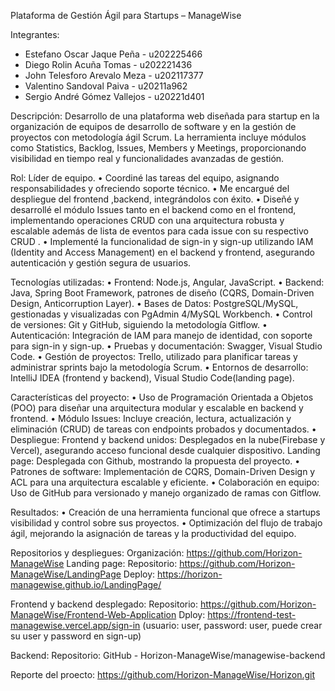 Plataforma de Gestión Ágil para Startups – ManageWise

Integrantes:
- Estefano Oscar Jaque Peña - u202225466
- Diego Rolin Acuña Tomas - u202221436
- John Telesforo Arevalo Meza - u202117377
- Valentino Sandoval Paiva - u20211a962
- Sergio André Gómez Vallejos - u20221d401

Descripción: Desarrollo de una plataforma web diseñada para startup en la organización de equipos de desarrollo de software y en la gestión de proyectos con metodología ágil Scrum. La herramienta incluye módulos como Statistics, Backlog, Issues, Members y Meetings, proporcionando visibilidad en tiempo real y funcionalidades avanzadas de gestión.

Rol: Líder de equipo.
•	Coordiné las tareas del equipo, asignando responsabilidades y ofreciendo soporte técnico.
•	Me encargué del despliegue del frontend ,backend, integrándolos con éxito.
•	Diseñé y desarrollé el módulo Issues tanto en el backend como en el frontend, implementando operaciones CRUD con una arquitectura robusta y escalable además de lista de eventos para cada issue con su respectivo CRUD .
•	Implementé la funcionalidad de sign-in y sign-up utilizando IAM (Identity and Access Management) en el backend y frontend, asegurando autenticación y gestión segura de usuarios.

Tecnologías utilizadas:
•	Frontend: Node.js, Angular, JavaScript.
•	Backend: Java, Spring Boot Framework, patrones de diseño (CQRS, Domain-Driven Design, Anticorruption Layer).
•	Bases de Datos: PostgreSQL/MySQL, gestionadas y visualizadas con PgAdmin 4/MySQL Workbench.
•	Control de versiones: Git y GitHub, siguiendo la metodología Gitflow.
•	Autenticación: Integración de IAM para manejo de identidad, con soporte para sign-in y sign-up.
•	Pruebas y documentación: Swagger, Visual Studio Code.
•	Gestión de proyectos: Trello, utilizado para planificar tareas y administrar sprints bajo la metodología Scrum.
•	Entornos de desarrollo: IntelliJ IDEA (frontend y backend), Visual Studio Code(landing page).

Características del proyecto:
•	Uso de Programación Orientada a Objetos (POO) para diseñar una arquitectura modular y escalable en backend y frontend.
•	Módulo Issues: Incluye creación, lectura, actualización y eliminación (CRUD) de tareas con endpoints probados y documentados.
•	Despliegue:
    Frontend y backend unidos: Desplegados en la nube(Firebase y Vercel), asegurando acceso funcional desde cualquier dispositivo.
    Landing page: Desplegada con Github, mostrando la propuesta del proyecto.
•	Patrones de software: Implementación de CQRS, Domain-Driven Design y ACL para una arquitectura escalable y eficiente.
•	Colaboración en equipo: Uso de GitHub para versionado y manejo organizado de ramas con Gitflow.

Resultados:
•	Creación de una herramienta funcional que ofrece a startups visibilidad y control sobre sus proyectos.
•	Optimización del flujo de trabajo ágil, mejorando la asignación de tareas y la productividad del equipo.

Repositorios y despliegues:
Organización: https://github.com/Horizon-ManageWise 
Landing page: 
    Repositorio: https://github.com/Horizon-ManageWise/LandingPage
    Deploy: https://horizon-managewise.github.io/LandingPage/ 

Frontend y backend desplegado: 
    Repositorio: https://github.com/Horizon-ManageWise/Frontend-Web-Application 
    Dploy: https://frontend-test-managewise.vercel.app/sign-in (usuario: user, password: user, puede crear su user y password en sign-up)

Backend:
    Repositorio: GitHub - Horizon-ManageWise/managewise-backend 

Reporte del proecto: https://github.com/Horizon-ManageWise/Horizon.git
